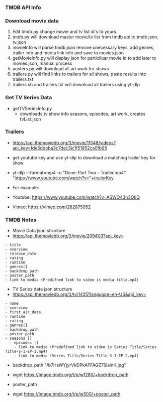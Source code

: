 ### TMDB API Info

### Download movie data
1. Edit tmdb.py change movie and tv list id's to yours
2. tmdb.py will download master movie/tv list from tmdb api to tmdb.json, tv.json
3. movieInfo will parse tmdb.json remove unecessary keys, add genres, trailer info and media link info and save to movies.json
4. getMovieInfo.py will display json for particiluar movie id to add later to movies.json, manual process
5. posters.py will download all art work for shows
6. trailers.py will find links to trailers for all shows, paste results into trailers.txt
7. trailers.sh and trailers.txt will download all trailers using yt-dlp

### Get TV Series Data
* getTVSeriesInfo.py
    * downloads tv show info seasons, episodes, art work, creates tvList.json
### Trailers
* https://api.themoviedb.org/3/movie/11548/videos?api_key=fde5ddeba3c7dec3jc1f51852ca0fb95
* get youtube key and use yt-dlp to download a matching trailer key for show
* yt-dlp --format=mp4 -o "Dune: Part Two - Trailer.mp4" "https://www.youtube.com/watch?v="+trailerKey

* For example:
* Youtube: https://www.youtube.com/watch?v=ASWO43n3QkQ
* Vimeo: https://vimeo.com/282875052

### TMDB Notes
* Movie Data json structure <br>
* https://api.themoviedb.org/3/movie/209403?api_key= <br>

```
- title
- overview
- release_date
- rating
- runtime
- genres[]
- backdrop_path
- poster_path
- link to media (Predifned link to video is media title.mp4)
```
* TV Series data json structure <br>
* https://api.themoviedb.org/3/tv/1425?language=en-US&api_key= <br>

```
- name
- overview
- first_air_date
- runtime
- rating
- genres[]
- backdrop_path
- poster_path
- seasons []
  - episodes []
    - link to media (Predefined link to video is Series Title/Series Title-S-1-EP-1.mp4)
    - link to media (Series Title/Series Title-S-1-EP-2.mp4)
```

* backdrop_path	"/b7HsWYjyrVkDPkAFFAGZ76iainK.jpg"
* wget https://image.tmdb.org/t/p/w1280/+backdrop_path

* poster_path
* wget https://image.tmdb.org/t/p/w500/+poster_path


